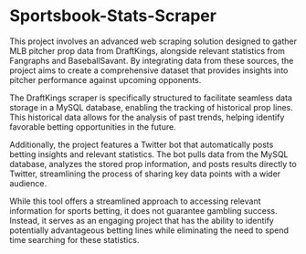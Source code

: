 # Sportsbook-Stats-Scraper
This project involves an advanced web scraping solution designed to gather MLB pitcher prop data from DraftKings, alongside relevant statistics from Fangraphs and BaseballSavant. By integrating data from these sources, the project aims to create a comprehensive dataset that provides insights into pitcher performance against upcoming opponents.

The DraftKings scraper is specifically structured to facilitate seamless data storage in a MySQL database, enabling the tracking of historical prop lines. This historical data allows for the analysis of past trends, helping identify favorable betting opportunities in the future.

Additionally, the project features a Twitter bot that automatically posts betting insights and relevant statistics. The bot pulls data from the MySQL database, analyzes the stored prop information, and posts results directly to Twitter, streamlining the process of sharing key data points with a wider audience.

While this tool offers a streamlined approach to accessing relevant information for sports betting, it does not guarantee gambling success. Instead, it serves as an engaging project that has the ability to identify potentially advantageous betting lines while eliminating the need to spend time searching for these statistics.
